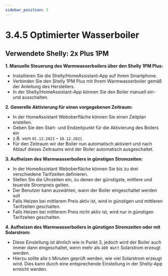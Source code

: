 ```yaml
---
sidebar_position: 5 
---
```


# 3.4.5 Optimierter Wasserboiler
## Verwendete Shelly: 2x Plus 1PM 
**1. Manuelle Steuerung des Warmwasserboilers über den Shelly 1PM Plus:**
   - Installieren Sie die Shelly/HomeAssistant-App auf Ihrem Smartphone.
   - Verbinden Sie den Shelly 1PM Plus mit Ihrem Warmwasserboiler gemäß der Anleitung des Herstellers.
   - In der Shelly/HomeAssistant-App können Sie den Boiler manuell ein- und ausschalten.

**2. Generelle Aktivierung für einen vorgegebenen Zeitraum:**
   - In der HomeAssistant Weboberfläche können Sie einen Zeitplan erstellen.
   - Geben Sie den Start- und Endzeitpunkt für die Aktivierung des Boilers ein 
   - z.B. vom `01.12.2021` – `10.12.2021`
   - Für den Zeitraum wir der Boiler nun automatisch aktiviert und nach Ablauf dieses Zeitraums wird der Boiler automatisch ausgeschaltet.

**3. Aufheizen des Warmwasserboilers in günstigen Stromzeiten:**
   - In der HomeAssistant Weboberfläche können Sie bis zu drei verschiedene Tarifzeiten definieren.
   - Stellen Sie die Uhrzeiten ein, zu denen der günstigste, mittlere und teuerste Strompreis gelten.
   - Der Benutzer kann auswählen, wann der Boiler eingeschaltet werden soll 
   - Falls Heizen bei mittlerem Preis aktiv ist, wird in günstigen und mittleren Tarifzeiten geschalten.
   - Falls Heizen bei mittlerem Preis nicht aktiv ist, wird nur in günstigen Tarifzeiten geschalten.

**4. Aufheizen des Warmwasserboilers in günstigen Stromzeiten oder mit Solarstrom:**
   - Diese Einstellung ist ähnlich wie in Punkt 3, jedoch wird der Boiler auch immer dann eingeschaltet, wenn mehr als `400 Watt` Solarstrom erzeugt werden.
   - Hierzu sollte alle `5` Minuten geprüft werden, wie viel Solarstrom erzeugt wird. Dies kann durch eine entsprechende Einstellung in der Shelly-App erreicht werden.

